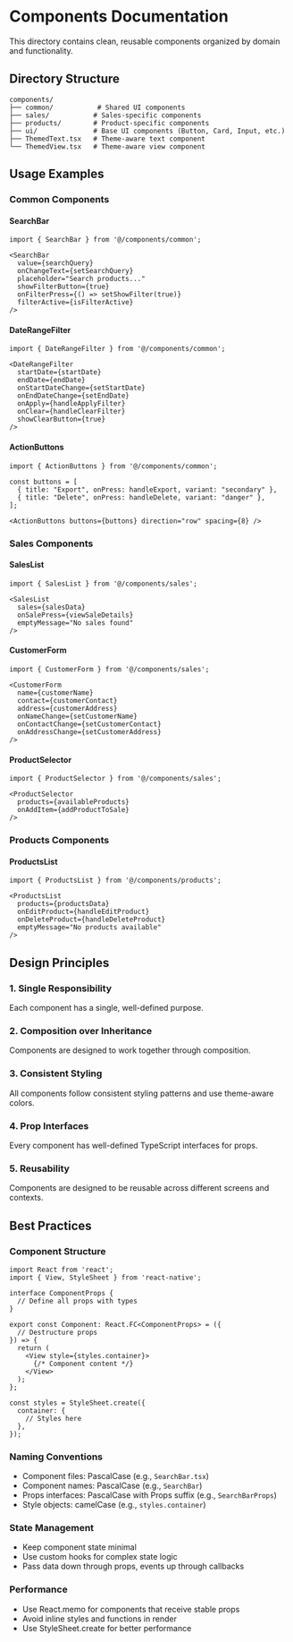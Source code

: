 # Components Documentation

This directory contains clean, reusable components organized by domain and functionality.

## Directory Structure

```
components/
├── common/           # Shared UI components
├── sales/           # Sales-specific components
├── products/        # Product-specific components
├── ui/              # Base UI components (Button, Card, Input, etc.)
├── ThemedText.tsx   # Theme-aware text component
└── ThemedView.tsx   # Theme-aware view component
```

## Usage Examples

### Common Components

#### SearchBar
```tsx
import { SearchBar } from '@/components/common';

<SearchBar
  value={searchQuery}
  onChangeText={setSearchQuery}
  placeholder="Search products..."
  showFilterButton={true}
  onFilterPress={() => setShowFilter(true)}
  filterActive={isFilterActive}
/>
```

#### DateRangeFilter
```tsx
import { DateRangeFilter } from '@/components/common';

<DateRangeFilter
  startDate={startDate}
  endDate={endDate}
  onStartDateChange={setStartDate}
  onEndDateChange={setEndDate}
  onApply={handleApplyFilter}
  onClear={handleClearFilter}
  showClearButton={true}
/>
```

#### ActionButtons
```tsx
import { ActionButtons } from '@/components/common';

const buttons = [
  { title: "Export", onPress: handleExport, variant: "secondary" },
  { title: "Delete", onPress: handleDelete, variant: "danger" },
];

<ActionButtons buttons={buttons} direction="row" spacing={8} />
```

### Sales Components

#### SalesList
```tsx
import { SalesList } from '@/components/sales';

<SalesList
  sales={salesData}
  onSalePress={viewSaleDetails}
  emptyMessage="No sales found"
/>
```

#### CustomerForm
```tsx
import { CustomerForm } from '@/components/sales';

<CustomerForm
  name={customerName}
  contact={customerContact}
  address={customerAddress}
  onNameChange={setCustomerName}
  onContactChange={setCustomerContact}
  onAddressChange={setCustomerAddress}
/>
```

#### ProductSelector
```tsx
import { ProductSelector } from '@/components/sales';

<ProductSelector
  products={availableProducts}
  onAddItem={addProductToSale}
/>
```

### Products Components

#### ProductsList
```tsx
import { ProductsList } from '@/components/products';

<ProductsList
  products={productsData}
  onEditProduct={handleEditProduct}
  onDeleteProduct={handleDeleteProduct}
  emptyMessage="No products available"
/>
```

## Design Principles

### 1. Single Responsibility
Each component has a single, well-defined purpose.

### 2. Composition over Inheritance
Components are designed to work together through composition.

### 3. Consistent Styling
All components follow consistent styling patterns and use theme-aware colors.

### 4. Prop Interfaces
Every component has well-defined TypeScript interfaces for props.

### 5. Reusability
Components are designed to be reusable across different screens and contexts.

## Best Practices

### Component Structure
```tsx
import React from 'react';
import { View, StyleSheet } from 'react-native';

interface ComponentProps {
  // Define all props with types
}

export const Component: React.FC<ComponentProps> = ({
  // Destructure props
}) => {
  return (
    <View style={styles.container}>
      {/* Component content */}
    </View>
  );
};

const styles = StyleSheet.create({
  container: {
    // Styles here
  },
});
```

### Naming Conventions
- Component files: PascalCase (e.g., `SearchBar.tsx`)
- Component names: PascalCase (e.g., `SearchBar`)
- Props interfaces: PascalCase with Props suffix (e.g., `SearchBarProps`)
- Style objects: camelCase (e.g., `styles.container`)

### State Management
- Keep component state minimal
- Use custom hooks for complex state logic
- Pass data down through props, events up through callbacks

### Performance
- Use React.memo for components that receive stable props
- Avoid inline styles and functions in render
- Use StyleSheet.create for better performance
